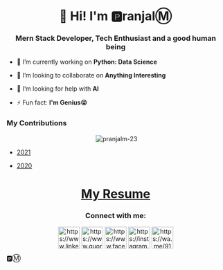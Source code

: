 <h1 align="center">👋 Hi! I'm 🅿ranjalⓂ</h1>
<h3 align="center">Mern Stack Developer, Tech Enthusiast and a good human being</h3>

- 🔭 I’m currently working on **Python: Data Science**

- 👯 I’m looking to collaborate on **Anything Interesting**

- 🤝 I’m looking for help with **AI**

- ⚡ Fun fact: **I'm Genius😜**

<h3 align="left"><b>My Contributions</b></h3>
<p align="center">&nbsp;<img align="center" src="https://github-readme-stats.vercel.app/api?username=pranjalm-23&show_icons=true&locale=en" alt="pranjalm-23" /></p>

- <a href="https://skyline.github.com/pranjalm-23/2021" target="blank">2021</a>

- <a href="https://skyline.github.com/pranjalm-23/2020" target="blank">2020</a>


<h1 align="center" color="orange"><a href = "https://drive.google.com/file/d/141I2U0Z1KkjZCPv47hQKMHkVOuSlpLgt/view?usp=drivesdk">My Resume</a></h1>

<h3 align="center">Connect with me:</h3>
<p align="center">
<a href="https://www.linkedin.com/in/pranjalm-23/" target="blank"><img align="center" src="https://cdn1.iconfinder.com/data/icons/social-media-circle-7/512/Circled_Linkedin_svg-256.png" height="50" width="50" alt="https://www.linkedin.com/in/pranjalm-23/" /></a>
<a href="https://www.quora.com/profile/Pranjal-Mishra-403" target="blank"><img align="center" src="https://cdn4.iconfinder.com/data/icons/miu-black-social-2/60/quora-256.png" height="50" width="50" alt="https://www.quora.com/profile/Pranjal-Mishra-403" /></a>
<a href="https://www.facebook.com/pranjal.mishra.731135/" target="blank"><img align="center" src="https://cdn3.iconfinder.com/data/icons/social-media-black-white-2/512/BW_Facebook_glyph_svg-256.png" height="50" width="50" alt="https://www.facebook.com/pranjal.mishra.731135/" /></a>
<a href="https://instagram.com/_pranjalm_" target="blank"><img align="center" src="https://cdn4.iconfinder.com/data/icons/picons-social/57/38-instagram-3-128.png" height="50" width="50" alt="https://instagram.com/_pranjalm_" /></a>
<a href="https://wa.me/917999509642/" target="blank"><img align="center" src="https://cdn4.iconfinder.com/data/icons/miu-black-social-2/60/whatsapp-256.png" height="50" width="50" alt="https://wa.me/917999509642/" /></a>
</p>
🅿️Ⓜ️
